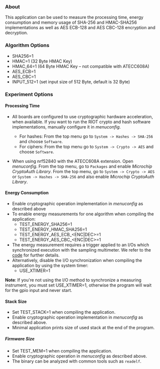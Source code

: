 ### About

This application can be used to measure the processing time, energy consumption and memory usage of SHA-256 and HMAC-SHA256 implementations as well as AES ECB-128 and AES CBC-128 encryption and decryption.

### Algorithm Options
- SHA256=1
- HMAC=1 (32 Byte HMAC Key)
- HMAC_64=1 (64 Byte HMAC Key – not compatible with ATECC608A)
- AES_ECB=1
- AES_CBC=1
- INPUT_512=1 (set input size of 512 Byte, default is 32 Byte)

### Experiment Options
#### Processing Time
- All boards are configured to use cryptographic hardware acceleration, when available. If you want to run the RIOT crypto and hash software implementations, manually configure it in *menuconfig*.
    - For hashes: From the top menu go to `System -> Hashes -> SHA-256` and choose `Software`.
    - For ciphers: From the top menu go to `System -> Crypto -> AES` and choose `Software`.

- When using nrf52840 with the ATECC608A extension.
Open *menuconfig*. From the top menu, go to `Packages` and enable *Microchip CryptoAuth Library*. From the top menu, go to `System -> Crypto -> AES` or `System -> Hashes -> SHA-256` and also enable *Microchip CryptoAuth Library*.

#### Energy Consumption

- Enable cryptographic operation implementation in *menuconfig* as described above
- To enable energy measurements for one algorithm when compiling the application:
    - TEST_ENERGY_SHA256=1
    - TEST_ENERGY_HMAC_SHA256=1
    - TEST_ENERGY_AES_ECB_<ENC|DEC>=1
    - TEST_ENERGY_AES_CBC_<ENC|DEC>=1
- The energy measurement requires a trigger applied to an I/Os which synchronized execution with the sampling multimeter. We refer to the [code](energy_sha256.c#L80) for further details.
- Alternatively, disable the I/O synchronization when compiling the application by using the system timer:
  - USE_XTIMER=1

**Note**: If you're not using the I/O method to synchronize a measuring instrument, you must set USE_XTIMER=1, otherwise the program will wait for the gpio input and never start.

#### Stack Size
- Set TEST_STACK=1 when compiling the application.
- Enable cryptographic operation implementation in *menuconfig* as described above.
- Minimal application prints size of used stack at the end of the program.

##### Firmware Size
- Set TEST_MEM=1 when compiling the application.
- Enable cryptographic operation in *menuconfig* as described above.
- The binary can be analyzed with common tools such as `readelf`.
